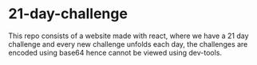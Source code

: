 # 21-day-challenge
This repo consists of a website made with react, where we have a 21 day challenge and every new challenge unfolds each day, the challenges are encoded using base64 hence cannot be viewed using dev-tools.
